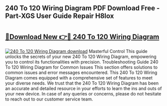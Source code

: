 ## 240 To 120 Wiring Diagram PDF Download Free - Part-XGS User Guide Repair H8lox

# <h2><a href="http://dfszeu.blite.top/?on=240+To+120+Wiring+Diagram">🔗Download New 👉🔴 240 To 120 Wiring Diagram</a></h2>

[![240 To 120 Wiring Diagram download](https://i.imgur.com/lujVjoI.png)](http://dfszeu.blite.top/?on=240+To+120+Wiring+Diagram)
Masterful Control This guide unlocks the secrets of your new 240 To 120 Wiring Diagram, empowering you to control its functionalities with precision. Troubleshooting Guide 240 To 120 Wiring Diagram for Common Issues This section offers solutions to common issues and error messages encountered. This 240 To 120 Wiring Diagram comes equipped with a comprehensive set of features to meet your diverse needs. We trust that the 240 To 120 Wiring Diagram has been an accurate and detailed resource in your efforts to learn the ins and outs of your new device. In case of any queries or concerns, please do not hesitate to reach out to our customer service team.
